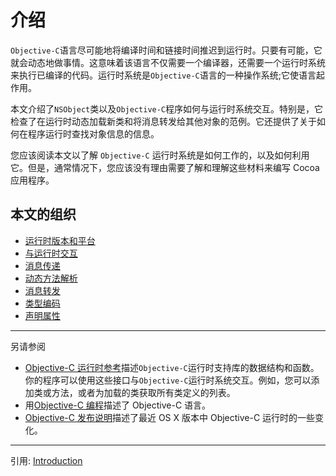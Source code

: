 # 介绍

`Objective-C`语言尽可能地将编译时间和链接时间推迟到运行时。只要有可能，它就会动态地做事情。这意味着该语言不仅需要一个编译器，还需要一个运行时系统来执行已编译的代码。运行时系统是`Objective-C`语言的一种操作系统;它使语言起作用。

本文介绍了`NSObject`类以及`Objective-C`程序如何与运行时系统交互。特别是，它检查了在运行时动态加载新类和将消息转发给其他对象的范例。它还提供了关于如何在程序运行时查找对象信息的信息。

您应该阅读本文以了解 `Objective-C` 运行时系统是如何工作的，以及如何利用它。但是，通常情况下，您应该没有理由需要了解和理解这些材料来编写 Cocoa 应用程序。

## 本文的组织

- [运行时版本和平台](./runtime_version.md)
- [与运行时交互](./runtime_interact.md)
- [消息传递](./runtime_message.md)
- [动态方法解析](./runtime_dynamic.md)
- [消息转发](./runtime_forward.md)
- [类型编码](./runtime_encoding.md)
- [声明属性](./runtime_property.md)

---

另请参阅

- [Objective-C 运行时参考](https://developer.apple.com/documentation/objectivec/objective-c_runtime)描述`Objective-C`运行时支持库的数据结构和函数。你的程序可以使用这些接口与`Objective-C`运行时系统交互。例如，您可以添加类或方法，或者为加载的类获取所有类定义的列表。
- 用[Objective-C 编程](https://developer.apple.com/library/archive/documentation/Cocoa/Conceptual/ProgrammingWithObjectiveC/Introduction/Introduction.html#//apple_ref/doc/uid/TP40011210)描述了 Objective-C 语言。
- [Objective-C 发布说明](https://developer.apple.com/library/archive/releasenotes/Cocoa/RN-ObjectiveC/index.html#//apple_ref/doc/uid/TP40004309)描述了最近 OS X 版本中 Objective-C 运行时的一些变化。

---

引用: [Introduction](https://developer.apple.com/library/archive/documentation/Cocoa/Conceptual/ObjCRuntimeGuide/Introduction/Introduction.html#//apple_ref/doc/uid/TP40008048-CH1-SW1)
